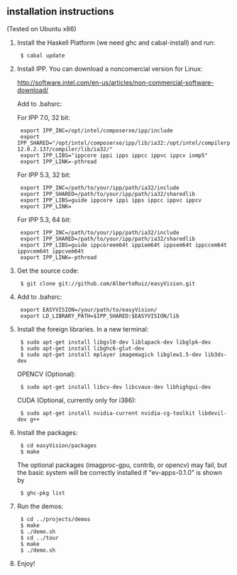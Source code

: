 installation instructions
-------------------------

(Tested on Ubuntu x86)

1. Install the Haskell Platform (we need ghc and cabal-install) and run:

        $ cabal update

2. Install IPP. You can download a noncomercial version for Linux:

    http://software.intel.com/en-us/articles/non-commercial-software-download/

    Add to .bahsrc:

    For IPP 7.0, 32 bit:

        export IPP_INC=/opt/intel/composerxe/ipp/include
        export IPP_SHARED="/opt/intel/composerxe/ipp/lib/ia32:/opt/intel/compilerpro-12.0.2.137/compiler/lib/ia32/"
        export IPP_LIBS="ippcore ippi ipps ippcc ippvc ippcv iomp5"
        export IPP_LINK=-pthread 

    For IPP 5.3, 32 bit:

        export IPP_INC=/path/to/your/ipp/path/ia32/include
        export IPP_SHARED=/path/to/your/ipp/path/ia32/sharedlib
        export IPP_LIBS=guide ippcore ippi ipps ippcc ippvc ippcv
        export IPP_LINK=

    For IPP 5.3, 64 bit:

        export IPP_INC=/path/to/your/ipp/path/ia32/include
        export IPP_SHARED=/path/to/your/ipp/path/ia32/sharedlib
        export IPP_LIBS=guide ippcoreem64t ippiem64t ippsem64t ippccem64t ippvcem64t ippcvem64t
        export IPP_LINK=-pthread

3. Get the source code:

        $ git clone git://github.com/AlbertoRuiz/easyVision.git

4. Add to .bahsrc:

        export EASYVISION=/your/path/to/easyVision/
        export LD_LIBRARY_PATH=$IPP_SHARED:$EASYVISION/lib

5. Install the foreign libraries. In a new terminal:

        $ sudo apt-get install libgsl0-dev liblapack-dev libglpk-dev
        $ sudo apt-get install libghc6-glut-dev
        $ sudo apt-get install mplayer imagemagick libglew1.5-dev lib3ds-dev

    OPENCV (Optional):

        $ sudo apt-get install libcv-dev libcvaux-dev libhighgui-dev

    CUDA (Optional, currently only for i386):

        $ sudo apt-get install nvidia-current nvidia-cg-toolkit libdevil-dev g++


7. Install the packages:

        $ cd easyVision/packages
        $ make

    The optional packages (imagproc-gpu, contrib, or opencv) may fail, but the
    basic system will be correctly installed if "ev-apps-0.1.0" is shown by 

        $ ghc-pkg list

8. Run the demos:

        $ cd ../projects/demos
        $ make
        $ ./demo.sh
        $ cd ../tour
        $ make
        $ ./demo.sh

9. Enjoy!

